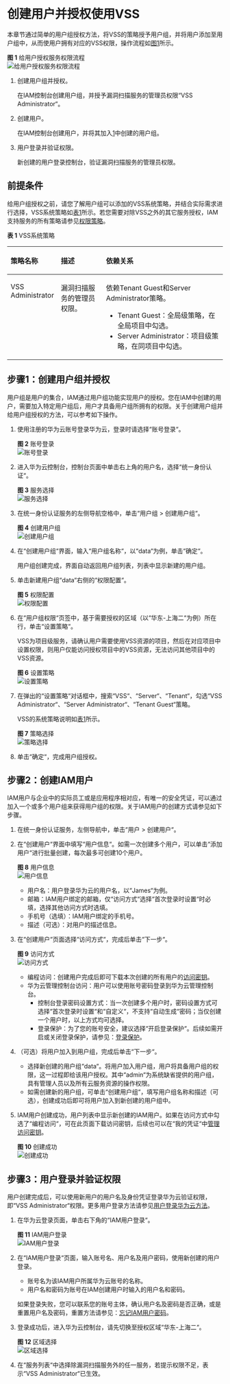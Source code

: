 # 创建用户并授权使用VSS<a name="vss_01_0119"></a>

本章节通过简单的用户组授权方法，将VSS的策略授予用户组，并将用户添加至用户组中，从而使用户拥有对应的VSS权限，操作流程如[图1](#zh-cn_topic_0169881970_fig673713328586)所示。

**图 1**  给用户授权服务权限流程<a name="zh-cn_topic_0169881970_fig673713328586"></a>  
![](figures/给用户授权服务权限流程.png "给用户授权服务权限流程")

1.  <a name="zh-cn_topic_0169881970_li8135822590"></a>创建用户组并授权。

    在IAM控制台创建用户组，并授予漏洞扫描服务的管理员权限“VSS Administrator“。

2.  创建用户。

    在IAM控制台创建用户，并将其加入[1](#zh-cn_topic_0169881970_li8135822590)中创建的用户组。

3.  用户登录并验证权限。

    新创建的用户登录控制台，验证漏洞扫描服务的管理员权限。


## 前提条件<a name="zh-cn_topic_0169881970_section5211203911259"></a>

给用户组授权之前，请您了解用户组可以添加的VSS系统策略，并结合实际需求进行选择，VSS系统策略如[表1](#zh-cn_topic_0169881970_table1574195286)所示。若您需要对除VSS之外的其它服务授权，IAM支持服务的所有策略请参见[权限策略](https://support.huaweicloud.com/usermanual-permissions/zh-cn_topic_0063498930.html)。

**表 1**  VSS系统策略

<a name="zh-cn_topic_0169881970_table1574195286"></a>
<table><thead align="left"><tr id="zh-cn_topic_0113516373_row1346222921318"><th class="cellrowborder" valign="top" width="17.36826317368263%" id="mcps1.2.4.1.1"><p id="zh-cn_topic_0113516373_p246217292138"><a name="zh-cn_topic_0113516373_p246217292138"></a><a name="zh-cn_topic_0113516373_p246217292138"></a>策略名称</p>
</th>
<th class="cellrowborder" valign="top" width="22.847715228477153%" id="mcps1.2.4.1.2"><p id="zh-cn_topic_0113516373_p146292918139"><a name="zh-cn_topic_0113516373_p146292918139"></a><a name="zh-cn_topic_0113516373_p146292918139"></a>描述</p>
</th>
<th class="cellrowborder" valign="top" width="59.78402159784022%" id="mcps1.2.4.1.3"><p id="zh-cn_topic_0113516373_p446218291138"><a name="zh-cn_topic_0113516373_p446218291138"></a><a name="zh-cn_topic_0113516373_p446218291138"></a>依赖关系</p>
</th>
</tr>
</thead>
<tbody><tr id="zh-cn_topic_0113516373_row1462142915137"><td class="cellrowborder" valign="top" width="17.36826317368263%" headers="mcps1.2.4.1.1 "><p id="zh-cn_topic_0113516373_p176971716134913"><a name="zh-cn_topic_0113516373_p176971716134913"></a><a name="zh-cn_topic_0113516373_p176971716134913"></a><span>VSS Administrator</span></p>
</td>
<td class="cellrowborder" valign="top" width="22.847715228477153%" headers="mcps1.2.4.1.2 "><p id="zh-cn_topic_0113516373_p0462172991319"><a name="zh-cn_topic_0113516373_p0462172991319"></a><a name="zh-cn_topic_0113516373_p0462172991319"></a>漏洞扫描服务的管理员权限。</p>
</td>
<td class="cellrowborder" valign="top" width="59.78402159784022%" headers="mcps1.2.4.1.3 "><p id="zh-cn_topic_0113516373_p10147184514238"><a name="zh-cn_topic_0113516373_p10147184514238"></a><a name="zh-cn_topic_0113516373_p10147184514238"></a>依赖Tenant Guest和Server Administrator策略。</p>
<a name="zh-cn_topic_0113516373_ul11985658102319"></a><a name="zh-cn_topic_0113516373_ul11985658102319"></a><ul id="zh-cn_topic_0113516373_ul11985658102319"><li>Tenant Guest：全局级策略，在全局项目中勾选。</li><li>Server Administrator：项目级策略，在同项目中勾选。</li></ul>
</td>
</tr>
</tbody>
</table>

## 步骤1：创建用户组并授权<a name="zh-cn_topic_0169881970_section11176718172020"></a>

用户组是用户的集合，IAM通过用户组功能实现用户的授权。您在IAM中创建的用户，需要加入特定用户组后，用户才具备用户组所拥有的权限。关于创建用户组并给用户组授权的方法，可以参考如下操作。

1.  使用注册的华为云账号登录华为云，登录时请选择“账号登录“。

    **图 2**  账号登录<a name="zh-cn_topic_0169425415_fig146415128472"></a>  
    ![](figures/账号登录.png "账号登录")

2.  进入华为云控制台，控制台页面中单击右上角的用户名，选择“统一身份认证“。

    **图 3**  服务选择<a name="zh-cn_topic_0169425415_fig192441010165114"></a>  
    ![](figures/服务选择.png "服务选择")

3.  在统一身份认证服务的左侧导航空格中，单击“用户组  \>  创建用户组“。

    **图 4**  创建用户组<a name="zh-cn_topic_0169425415_fig135481549125111"></a>  
    ![](figures/创建用户组.png "创建用户组")

4.  在“创建用户组“界面，输入“用户组名称“，以“data“为例，单击“确定“。

    用户组创建完成，界面自动返回用户组列表，列表中显示新建的用户组。

5.  单击新建用户组“data“右侧的“权限配置“。

    **图 5**  权限配置<a name="zh-cn_topic_0169425415_fig918317195211"></a>  
    ![](figures/权限配置.png "权限配置")

6.  在“用户组权限“页签中，基于需要授权的区域（以“华东-上海二“为例）所在行，单击“设置策略“。

    VSS为项目级服务，请确认用户需要使用VSS资源的项目，然后在对应项目中设置权限，则用户仅能访问授权项目中的VSS资源，无法访问其他项目中的VSS资源。

    **图 6**  设置策略<a name="zh-cn_topic_0169881970_zh-cn_topic_0169425415_fig1743185125317"></a>  
    ![](figures/设置策略.png "设置策略")

7.  在弹出的“设置策略“对话框中，搜索“VSS“、“Server“、“Tenant“，勾选“VSS Administrator“、“Server Administrator“、“Tenant Guest“策略。

    VSS的系统策略说明如[表1](#zh-cn_topic_0169881970_table1574195286)所示。

    **图 7**  策略选择<a name="fig1323118222393"></a>  
    ![](figures/策略选择.png "策略选择")

8.  单击“确定“，完成用户组授权。

## 步骤2：创建IAM用户<a name="zh-cn_topic_0169881970_section187741612112219"></a>

IAM用户与企业中的实际员工或是应用程序相对应，有唯一的安全凭证，可以通过加入一个或多个用户组来获得用户组的权限。关于IAM用户的创建方式请参见如下步骤。

1.  在统一身份认证服务，左侧导航中，单击“用户  \>  创建用户“。
2.  在“创建用户“界面中填写“用户信息“。如需一次创建多个用户，可以单击“添加用户“进行批量创建，每次最多可创建10个用户。

    **图 8**  用户信息<a name="zh-cn_topic_0169425415_fig233618408535"></a>  
    ![](figures/用户信息.png "用户信息")

    -   用户名：用户登录华为云的用户名，以“James“为例。
    -   邮箱：IAM用户绑定的邮箱，仅“访问方式“选择“首次登录时设置“时必填，选择其他访问方式时选填。
    -   手机号（选填）：IAM用户绑定的手机号。
    -   描述（可选）：对用户的描述信息。

3.  在“创建用户“页面选择“访问方式“，完成后单击“下一步“。

    **图 9**  访问方式<a name="zh-cn_topic_0169425415_fig558915354115"></a>  
    ![](figures/访问方式.png "访问方式")

    -   编程访问：创建用户完成后即可下载本次创建的所有用户的[访问密钥](https://support.huaweicloud.com/usermanual-ca/zh-cn_topic_0046606340.html)。
    -   华为云管理控制台访问：用户可以使用账号密码登录到华为云管理控制台。
        -   控制台登录密码设置方式：当一次创建多个用户时，密码设置方式可选择“首次登录时设置“和“自定义“，不支持“自动生成“密码；当仅创建一个用户时，以上方式均可选择。
        -   登录保护：为了您的账号安全，建议选择“开启登录保护“。后续如需开启或关闭登录保护，请参见：[登录保护](https://support.huaweicloud.com/usermanual-iam/zh-cn_topic_0079477316.html)。

4.  （可选）将用户加入到用户组，完成后单击“下一步“。
    -   选择新创建的用户组“data“。将用户加入用户组，用户将具备用户组的权限，这一过程即给该用户授权。其中“admin“为系统缺省提供的用户组，具有管理人员以及所有云服务资源的操作权限。
    -   如需创建新的用户组，可单击“创建用户组“，填写用户组名称和描述（可选），创建成功后即可将用户加入到新创建的用户组中。

5.  IAM用户创建成功，用户列表中显示新创建的IAM用户。如果在访问方式中勾选了“编程访问“，可在此页面下载访问密钥，后续也可以在“我的凭证“中[管理访问密钥](https://support.huaweicloud.com/usermanual-ca/zh-cn_topic_0046606340.html)。

    **图 10**  创建成功<a name="zh-cn_topic_0169425415_fig12238144920189"></a>  
    ![](figures/创建成功.png "创建成功")


## 步骤3：用户登录并验证权限<a name="zh-cn_topic_0169881970_section1246604112316"></a>

用户创建完成后，可以使用新用户的用户名及身份凭证登录华为云验证权限，即“VSS Administrator“权限。更多用户登录方法请参见[用户登录华为云方法](https://support.huaweicloud.com/qs-iam/iam_01_0031.html#section2)。

1.  在华为云登录页面，单击右下角的“IAM用户登录“。

    **图 11**  IAM用户登录<a name="zh-cn_topic_0169425415_fig8273258155316"></a>  
    ![](figures/IAM用户登录.png "IAM用户登录")

2.  在“IAM用户登录“页面，输入账号名、用户名及用户密码，使用新创建的用户登录。

    -   账号名为该IAM用户所属华为云账号的名称。
    -   用户名和密码为账号在IAM创建用户时输入的用户名和密码。

    如果登录失败，您可以联系您的账号主体，确认用户名及密码是否正确，或是重置用户名及密码，重置方法请参见：[忘记IAM用户密码](https://support.huaweicloud.com/iam_faq/iam_01_0314.html#section1)。

3.  登录成功后，进入华为云控制台，请先切换至授权区域“华东-上海二“。

    **图 12**  区域选择<a name="zh-cn_topic_0169425415_fig1888720620543"></a>  
    ![](figures/区域选择.png "区域选择")

4.  在“服务列表“中选择除漏洞扫描服务外的任一服务，若提示权限不足，表示“VSS Administrator“已生效。

